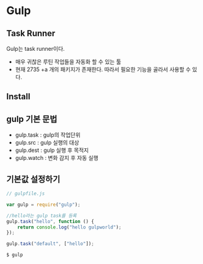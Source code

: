 # Gulp

## Task Runner

Gulp는 task runner이다.

* 매우 귀찮은 루틴 작업들을 자동화 할 수 있는 툴
* 현재 2735 +a 개의 패키지가 존재한다. 따라서 필요한 기능을 골라서 사용할 수 있다.

## Install

## gulp 기본 문법

* gulp.task : gulp의 작업단위
* gulp.src : gulp 실행의 대상
* gulp.dest : gulp 실행 후 목적지
* gulp.watch : 변화 감지 후 자동 실행

## 기본값 설정하기

```js
// gulpfile.js

var gulp = require("gulp");

//hello라는 gulp task를 등록
gulp.task("hello", function () {
	return console.log("hello gulpworld");
});

gulp.task("default", ["hello"]);
```

```
$ gulp
```


